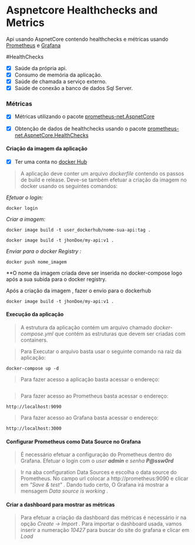 # Aspnetcore Healthchecks and Metrics

Api  usando AspnetCore  contendo healthchecks e métricas usando [Prometheus](https://prometheus.io/) e [Grafana](https://grafana.com/)

#HealthChecks

- [X] Saúde da própria api.
- [X] Consumo de memória da aplicação.
- [X] Saúde de chamada a serviço externo.
- [X] Saúde de conexão a banco de dados Sql Server.

### Métricas

- [X] Métricas utilizando o pacote [prometheus-net.AspnetCore](https://github.com/prometheus-net)
- [X] Obtenção de dados de healthchecks usando o pacote [prometheus-net.AspnetCore.HealthChecks](https://github.com/prometheus-net/prometheus-net)


#### Criação da imagem da aplicação

- [x] Ter uma conta no [docker Hub](https://hub.docker.com/)

> A aplicação deve conter um arquivo  *_dockerfile_* contendo os passos de build e release.
Deve-se também efetuar a criação da imagem no docker usando os seguintes comandos:

*Efetuar o login:*

```
docker login
````
*Criar a imagem:*

```
docker image build -t user_dockerhub/nome-sua-api:tag .
```
```
docker image build -t jhonDoe/my-api:v1 .
```
*Enviar para o docker Registry :*

```
docker push nome_imagem
````

**O nome da imagem criada deve ser inserida no docker-compose logo após a sua subida para o docker registry.


Após a criação da imagem , fazer o envio para o dockerhub

```
docker image build -t jhonDoe/my-api:v1 .
```

#### Execução da aplicação

> A estrutura da aplicação contém um arquivo chamado _docker-compose.yml_ que contém as estruturas que devem ser criadas com containers.

> Para Executar o arquivo basta usar o seguinte comando na raiz da aplicação:

```
docker-compose up -d
```

> Para fazer acesso a aplicação basta acessar o endereço:

```

```

> Para fazer acesso ao Prometheus basta acessar o endereço:

```
http://localhost:9090
```

> Para fazer acesso ao Grafana basta acessar o endereço:

```
http://localhost:3000
```

#### Configurar Prometheus como Data Source no Grafana

> É necessário efetuar a configuração do Prometheus dentro do Grafana. Efetuar o login com o _user_ **_admin_** e _senha_ **_P@ssw0rd_**

> Ir na aba configuration  Data Sources e escolha o data source do Prometheus. No campo url colocar a http://prometheus:9090 e clicar em *"Save & test"* . Dando tudo certo, O Grafana irá mostrar a mensagem *Data source is working* .

#### Criar a dashboard para mostrar as métricas

> Para efetuar a criação da dashboard das métricas é necessário ir na opção *Create -> Import* . Para importar o dashboard usada, vamos inserir a numeração *_10427_* para buscar do site do grafana e clicar em *Load*




